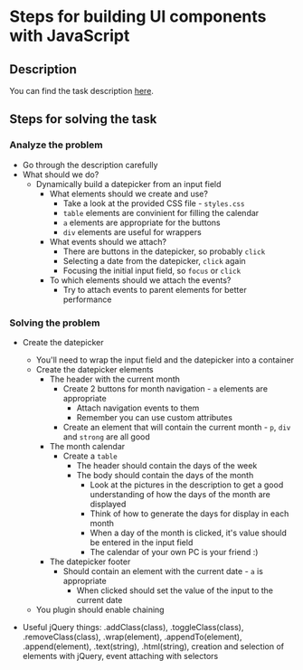 # Steps for building UI components with JavaScript

## Description

You can find the task description [here](./task/README.md).

## Steps for solving the task

### Analyze the problem
- Go through the description carefully
- What should we do?
    - Dynamically build a datepicker from an input field
        - What elements should we create and use?
            - Take a look at the provided CSS file - `styles.css`
            - `table` elements are convinient for filling the calendar
            - `a` elements are appropriate for the buttons
            - `div` elements are useful for wrappers
        - What events should we attach?
            - There are buttons in the datepicker, so probably `click`
            - Selecting a date from the datepicker, `click` again
            - Focusing the initial input field, so `focus` or `click`
        - To which elements should we attach the events?
            - Try to attach events to parent elements for better performance

### Solving the problem
- Create the datepicker
    - You'll need to wrap the input field and the datepicker into a container
    - Create the datepicker elements
        - The header with the current month
            - Create 2 buttons for month navigation - `a` elements are appropriate
                - Attach navigation events to them
                - Remember you can use custom attributes
            - Create an element that will contain the current month - `p`, `div` and `strong` are all good
        - The month calendar
            - Create a `table`
                - The header should contain the days of the week
                - The body should contain the days of the month
                    - Look at the pictures in the description to get a good understanding of how the days of the month are displayed
                    - Think of how to generate the days for display in each month
                    - When a day of the month is clicked, it's value should be entered in the input field
                    - The calendar of your own PC is your friend :)
        - The datepicker footer
            - Should contain an element with the current date - `a` is appropriate
                - When clicked should set the value of the input to the current date
    - You plugin should enable chaining

- Useful jQuery things: .addClass(class), .toggleClass(class), .removeClass(class), .wrap(element), .appendTo(element), .append(element), .text(string), .html(string), creation and selection of elements with jQuery, event attaching with selectors